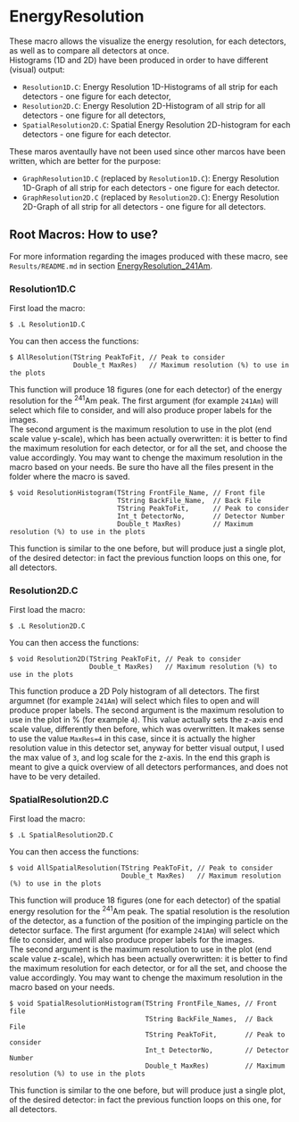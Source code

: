 # EnergyResolution
These macro allows the visualize the energy resolution, for each detectors, as well as to compare all detectors at once.  
Histograms (1D and 2D) have been produced in order to have different (visual) output:
- `Resolution1D.C`: Energy Resolution 1D-Histograms of all strip for each detectors - one figure for each detector, 
- `Resolution2D.C`: Energy Resolution 2D-Histogram of all strip for all detectors - one figure for all detectors, 
- `SpatialResolution2D.C`: Spatial Energy Resolution 2D-histogram for each detectors - one figure for each detector.  

These maros aventaully have not been used since other marcos have been written, which are better for the purpose:
- `GraphResolution1D.C` (replaced by `Resolution1D.C`): Energy Resolution 1D-Graph of all strip for each detectors - one figure for each detector.
- `GraphResolution2D.C` (replaced by `Resolution2D.C`): Energy Resolution 2D-Graph of all strip for all detectors  - one figure for all detectors.

## Root Macros: How to use?
For more information regarding the images produced with these macro, see `Results/README.md` in section [EnergyResolution_241Am](https://github.com/fracassetti-stf/DSSSDTest/tree/main/Results#energyresolution_241).

### Resolution1D.C
First load the macro:
```
$ .L Resolution1D.C
```
You can then access the functions: 
```
$ AllResolution(TString PeakToFit, // Peak to consider
                Double_t MaxRes)   // Maximum resolution (%) to use in the plots
```
This function will produce 18 figures (one for each detector) of the energy resolution for the <sup>241</sup>Am peak.
The first argument (for example `241Am`) will select which file to consider, and will also produce proper labels for the images.  
The second argument is the maximum resolution to use in the plot (end scale value y-scale), which has been actually overwritten: it is better to find the maximum resolution for each detector, or for all the set, and choose the value accordingly. You may want to chenge the maximum resolution in the macro based on your needs.
Be sure tho have all the files present in the folder where the macro is saved.  

```
$ void ResolutionHistogram(TString FrontFile_Name, // Front file
                           TString BackFile_Name,  // Back File
                           TString PeakToFit,      // Peak to consider
                           Int_t DetectorNo,       // Detector Number
                           Double_t MaxRes)        // Maximum resolution (%) to use in the plots
```
This function is similar to the one before, but will produce just a single plot, of the desired detector: in fact the previous function loops on this one, for all detectors.

### Resolution2D.C
First load the macro:
```
$ .L Resolution2D.C
```
You can then access the functions: 
```
$ void Resolution2D(TString PeakToFit, // Peak to consider
                    Double_t MaxRes)   // Maximum resolution (%) to use in the plots
```
This function produce a 2D Poly histogram of all detectors.
The first argumnet (for example `241Am`) will select which files to open and will produce proper labels.
The second argument is the maximum resolution to use in the plot in % (for example `4`). This value actually sets the z-axis end scale value, differently then before, which was overwritten. It makes sense to use the value `MaxRes=4` in this case, since it is actually the higher resolution value in this detector set, anyway for better visual output, I used the max value of `3`, and log scale for the z-axis. In the end this graph is meant to give a quick overview of all detectors performances, and does not have to be very detailed.  

### SpatialResolution2D.C
First load the macro:
```
$ .L SpatialResolution2D.C
```
You can then access the functions: 
```
$ void AllSpatialResolution(TString PeakToFit, // Peak to consider
                            Double_t MaxRes)   // Maximum resolution (%) to use in the plots
```
This function will produce 18 figures (one for each detector) of the spatial energy resolution for the <sup>241</sup>Am peak. The spatial resolution is the resolution of the detector, as a function of the position of the impinging particle on the detector surface.
The first argument (for example `241Am`) will select which file to consider, and will also produce proper labels for the images.  
The second argument is the maximum resolution to use in the plot (end scale value z-scale), which has been actually overwritten: it is better to find the maximum resolution for each detector, or for all the set, and choose the value accordingly. You may want to chenge the maximum resolution in the macro based on your needs.
  
```
$ void SpatialResolutionHistogram(TString FrontFile_Names, // Front file
                                  TString BackFile_Names,  // Back File
                                  TString PeakToFit,       // Peak to consider
                                  Int_t DetectorNo,        // Detector Number
                                  Double_t MaxRes)         // Maximum resolution (%) to use in the plots
```
This function is similar to the one before, but will produce just a single plot, of the desired detector: in fact the previous function loops on this one, for all detectors.
